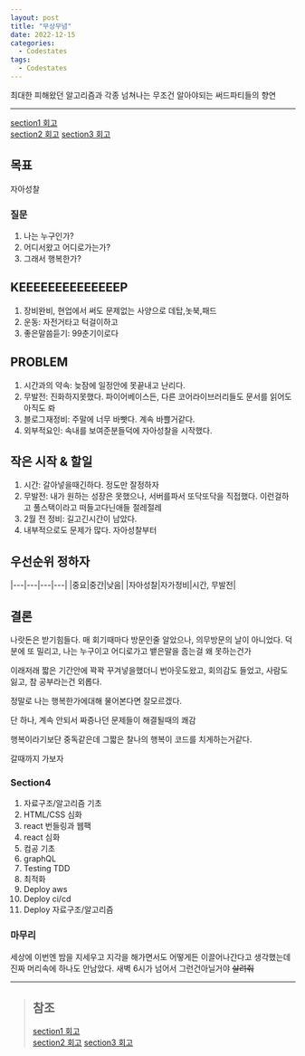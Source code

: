 ```yaml
---
layout: post
title: "무상무념"
date: 2022-12-15
categories:
  - Codestates
tags:
  - Codestates
---
```


최대한 피해왔던 알고리즘과 각종 넘쳐나는 무조건 알아야되는 써드파티들의 향연

---

[section1 회고](https://kimtank.github.io/codestates/2022/09/19/a-cs-section1.html)  
[section2 회고](https://kimtank.github.io/codestates/2022/10/19/section2-fin.html)
[section3 회고](https://kimtank.github.io/codestates/2022/11/16/section3-fin.html)

## 목표

자아성찰

### 질문

1. 나는 누구인가?
2. 어디서왔고 어디로가는가?
3. 그래서 행복한가?

## KEEEEEEEEEEEEEEP

1. 장비완비, 현업에서 써도 문제없는 사양으로 데탑,놋북,패드
2. 운동: 자전거타고 턱걸이하고
3. 좋은말씀듣기: 99춘기이로다

## PROBLEM

1. 시간과의 약속: 늦잠에 일정안에 못끝내고 난리다.
2. 무발전: 진화하지못했다. 파이어베이스든, 다른 코어라이브러리들도 문서를 읽어도 아직도 롸
3. 블로그재정비: 주말에 너무 바빳다. 계속 바쁠거같다.
4. 외부적요인: 속내를 보여준분들덕에 자아성찰을 시작했다.

## 작은 시작 & 할일

1. 시간: 갈아넣을때긴하다. 정도만 잘정하자
2. 무발전: 내가 원하는 성장은 못했으나, 서버를파서 또닥또닥을 직접했다. 이런걸하고 풀스택이라고 떠들고다닌애들 절레절레
3. 2월 전 정비: 길고긴시간이 남았다.
4. 내부적으로도 문제가 많다. 자아성찰부터

## 우선순위 정하자

|---|---|---|---|
|중요|중간|낮음|
|자아성찰|자가정비|시간, 무발전|

## 결론

나랏돈은 받기힘들다. 매 회기때마다 방문인줄 알았으나, 의무방문의 날이 아니었다. 덕분에 또 밀리고, 나는 누구이고 어디로가고 뱉은말을 줍는걸 왜 못하는건가

이래저래 짧은 기간안에 꽉꽉 꾸겨넣을했더니 번아웃도왔고, 회의감도 들었고, 사람도 잃고, 참 공부라는건 외롭다.

정말로 나는 행복한가에대해 물어본다면 잘모르겠다.

단 하나, 계속 안되서 짜증나던 문제들이 해결될때의 쾌감

행복이라기보단 중독같은데 그짧은 찰나의 행복이 코드를 치게하는거같다.

갈때까지 가보자

### Section4

1. 자료구조/알고리즘 기초
2. HTML/CSS 심화
3. react 번들링과 웹팩
4. react 심화
5. 컴공 기초
6. graphQL
7. Testing TDD
8. 최적화
9. Deploy aws
10. Deploy ci/cd
11. Deploy 자료구조/알고리즘

### 마무리

세상에 이번엔 밤을 지세우고 지각을 해가면서도 어떻게든 이끌어나간다고 생각했는데 진짜 머리속에 하나도 안남았다. 새벽 6시가 넘어서 그런건아닐거야
~~살려줘~~

---

> ## 참조
>
> [section1 회고](https://kimtank.github.io/codestates/2022/09/19/a-cs-section1.html)  
> [section2 회고](https://kimtank.github.io/codestates/2022/10/19/section2-fin.html)
> [section3 회고](https://kimtank.github.io/codestates/2022/11/16/section3-fin.html)